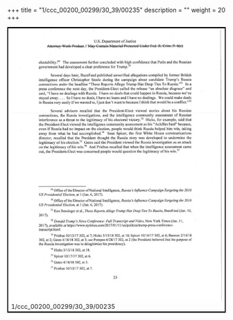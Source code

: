 +++
title = "1/ccc_00200_00299/30_39/00235"
description = ""
weight = 20
+++

<table style="border:2px solid black;max-width:800px;max-height:800px;" 
><tr><td>
<img class="center-fit-jpg"
src="/jpg_/jpg_mueller_report_searchable_235.jpg">
1/ccc_00200_00299/30_39/00235
</img></td></tr></table>
